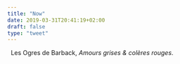 ```yaml
---
title: "Now"
date: 2019-03-31T20:41:19+02:00
draft: false
type: "tweet"
---
```

<a href="https://itunes.apple.com/fr/album/amours-grises-col%C3%A8res-rouges/1456228465" type="application/rss+xml" class="iconfont icon-music" title="rss"></a> &nbsp; Les Ogres de Barback, *Amours grises & colères rouges*.


